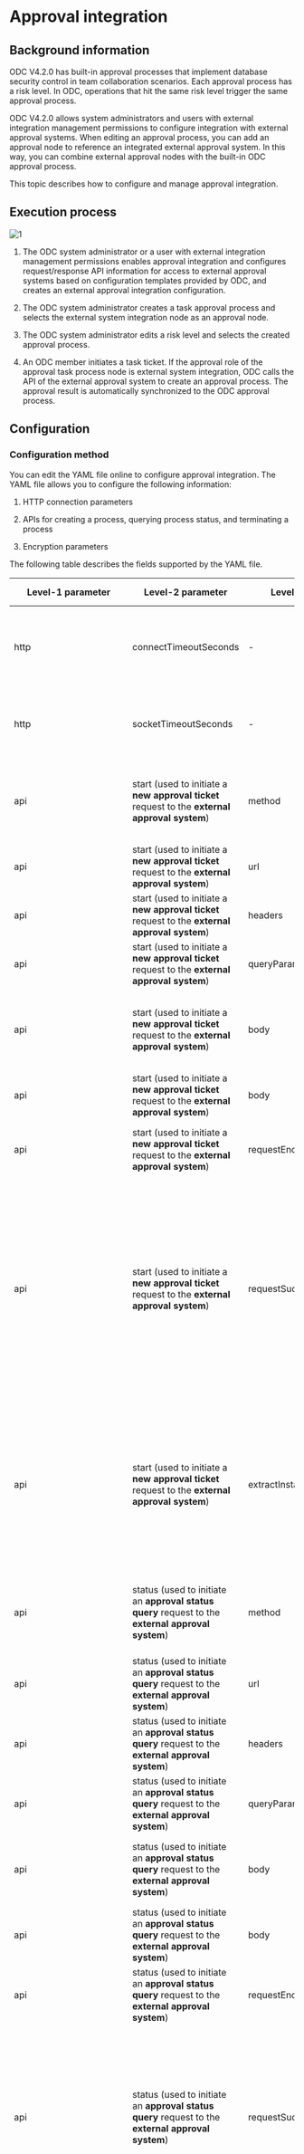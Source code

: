 # Approval integration

## Background information

ODC V4.2.0 has built-in approval processes that implement database security control in team collaboration scenarios. Each approval process has a risk level. In ODC, operations that hit the same risk level trigger the same approval process.

ODC V4.2.0 allows system administrators and users with external integration management permissions to configure integration with external approval systems. When editing an approval process, you can add an approval node to reference an integrated external approval system. In this way, you can combine external approval nodes with the built-in ODC approval process.

This topic describes how to configure and manage approval integration.

## Execution process

![1](https://obbusiness-private.oss-cn-shanghai.aliyuncs.com/doc/img/odc/420/1000.system-integration/200.approval-integration/1EN.png)

1. The ODC system administrator or a user with external integration management permissions enables approval integration and configures request/response API information for access to external approval systems based on configuration templates provided by ODC, and creates an external approval integration configuration.

2. The ODC system administrator creates a task approval process and selects the external system integration node as an approval node.

3. The ODC system administrator edits a risk level and selects the created approval process.

4. An ODC member initiates a task ticket. If the approval role of the approval task process node is external system integration, ODC calls the API of the external approval system to create an approval process. The approval result is automatically synchronized to the ODC approval process.

## Configuration

### Configuration method

You can edit the YAML file online to configure approval integration. The YAML file allows you to configure the following information:

1. HTTP connection parameters

2. APIs for creating a process, querying process status, and terminating a process

3. Encryption parameters

The following table describes the fields supported by the YAML file.

| **Level-1 parameter** | **Level-2 parameter** | **Level-3 parameter** | **Level-4 parameter** | **Type** | **Default value** | **Description**                                                                                                                                                                               |
|------------------------|----------------------------------------------------------|-----------------------------|-----------|-----------------------|----------|-----------------------------------------------------------------------------------------------------------------------------------------------------------------------------------------------|
| http | connectTimeoutSeconds | - | - | Integer | 5 | The connection timeout period of the HTTP request. Unit: seconds.                                                                                                                             |
| http | socketTimeoutSeconds | - | - | Integer | 30 | The socket timeout period of the HTTP request. Unit: seconds.                                                                                                                                 |
| api | start (used to initiate a **new approval ticket** request to the **external approval system**) | method | - | Enum | POST | The HTTP request method. Valid values: GET, POST, PUT, and PATCH.                                                                                                                             |
| api | start (used to initiate a **new approval ticket** request to the **external approval system**) | url | - | String | \<NULL\> | The HTTP request address.                                                                                                                                                                     |
| api | start (used to initiate a **new approval ticket** request to the **external approval system**) | headers | - | Map\<String, String\> | \<NULL\> | The HTTP request header.                                                                                                                                                                      |
| api | start (used to initiate a **new approval ticket** request to the **external approval system**) | queryParameters | - | Map\<String, String\> | \<NULL\> | The HTTP request parameter.                                                                                                                                                                   |
| api | start (used to initiate a **new approval ticket** request to the **external approval system**) | body | type | ENUM | \<NULL\> | The format of the HTTP request body. Valid values: FORM_DATA and RAW.                                                                                                                         |
| api | start (used to initiate a **new approval ticket** request to the **external approval system**) | body | content | Object | \<NULL\> | The content of the HTTP request body.                                                                                                                                                         |
| api | start (used to initiate a **new approval ticket** request to the **external approval system**) | requestEncrypted | - | Boolean | false | Specifies whether the HTTP request body is encrypted.                                                                                                                                         |
| api | start (used to initiate a **new approval ticket** request to the **external approval system**) | requestSuccessExpression | - | String | \<NULL\> | An expression that parses the response body and determines whether a request is successfully executed. The expression conforms to the Spring Expression Language (SPEL) syntax specification. |
| api | start (used to initiate a **new approval ticket** request to the **external approval system**) | extractInstanceIdExpression | - | String | \<NULL\> | An expression that parses the external approval system process ID based on the response body. The expression conforms to the SPEL syntax specification.                                       |
| api | status (used to initiate an **approval status query** request to the **external approval system**) | method | - | Enum | POST | The HTTP request method. Valid values: GET, POST, PUT, and PATCH.                                                                                                                             |
| api | status (used to initiate an **approval status query** request to the **external approval system**) | url | - | String | \<NULL\> | The HTTP request address.                                                                                                                                                                     |
| api | status (used to initiate an **approval status query** request to the **external approval system**) | headers | - | Map\<String, String\> | \<NULL\> | The HTTP request header.                                                                                                                                                                      |
| api | status (used to initiate an **approval status query** request to the **external approval system**) | queryParameters | - | Map\<String, String\> | \<NULL\> | The HTTP request parameter.                                                                                                                                                                   |
| api | status (used to initiate an **approval status query** request to the **external approval system**) | body | type | ENUM | \<NULL\> | The format of the HTTP request body. Valid value: FORM_DATA.                                                                                                                                  |
| api | status (used to initiate an **approval status query** request to the **external approval system**) | body | content | Object | \<NULL\> | The content of the HTTP request body.                                                                                                                                                         |
| api | status (used to initiate an **approval status query** request to the **external approval system**) | requestEncrypted | - | Boolean | false | Specifies whether the HTTP request body is encrypted.                                                                                                                                         |
| api | status (used to initiate an **approval status query** request to the **external approval system**) | requestSuccessExpression | - | String | \<NULL\> | An expression that parses the response body and determines whether a request is successfully executed. The expression conforms to the SPEL syntax specification.                              |
| api | status (used to initiate an **approval status query** request to the **external approval system**) | processPendingExpression | - | String | \<NULL\> | An expression that parses the response body and determines whether the approval ticket is in the pending status. The expression conforms to the SPEL syntax specification.                    |
| api | status (used to initiate an **approval status query** request to the **external approval system**) | processApprovedExpression | - | String | \<NULL\> | An expression that parses the response body and determines whether the approval ticket is in the approved status. The expression conforms to the SPEL syntax specification.                   |
| api | status (used to initiate an **approval status query** request to the **external approval system**) | processRejectedExpression | - | String | \<NULL\> | An expression that parses the response body and determines whether the approval ticket is in the rejected status. The expression conforms to the SPEL syntax specification.                   |
| api | status (used to initiate an **approval status query** request to the **external approval system**) | processTerminatedExpression | - | String | \<NULL\> | An expression that parses the response body and determines whether the approval ticket is in the terminated status. The expression conforms to the SPEL syntax specification.                 |
| api | status (used to initiate an **approval status query** request to the **external approval system**) | responseEncrypted | - | Boolean | false | Specifies whether the HTTP response body is encrypted.                                                                                                                                        |
| api | cancel (used to initiate a **ticket cancel** request to the **external approval system**) | method | - | Enum | POST | The HTTP request method. Valid values: GET, POST, PUT, and PATCH.                                                                                                                             |
| api | cancel (used to initiate a **ticket cancel** request to the **external approval system**) | url | - | String | \<NULL\> | The HTTP request address.                                                                                                                                                                     |
| api | cancel (used to initiate a **ticket cancel** request to the **external approval system**) | headers | - | Map\<String, String\> | \<NULL\> | The HTTP request header.                                                                                                                                                                      |
| api | cancel (used to initiate a **ticket cancel** request to the **external approval system**) | queryParameters | - | Map\<String, String\> | \<NULL\> | The HTTP request parameter.                                                                                                                                                                   |
| api | cancel (used to initiate a **ticket cancel** request to the **external approval system**) | body | type | ENUM | \<NULL\> | The format of the HTTP request body. Valid value: FORM_DATA.                                                                                                                                  |
| api | cancel (used to initiate a **ticket cancel** request to the **external approval system**) | body | content | Object | \<NULL\> | The content of the HTTP request body.                                                                                                                                                         |
| api | cancel (used to initiate a **ticket cancel** request to the **external approval system**) | requestEncrypted | - | Boolean | false | Specifies whether the HTTP request body is encrypted.                                                                                                                                         |
| api | cancel (used to initiate a **ticket cancel** request to the **external approval system**) | requestSuccessExpression | - | String | \<NULL\> | An expression that parses the response body and determines whether a request is successfully executed. The expression conforms to the SPEL syntax specification.                              |
| api | cancel (used to initiate a **ticket cancel** request to the **external approval system**) | responseEncrypted | - | Boolean | false | Specifies whether the HTTP response body is encrypted.                                                                                                                                        |
| approvalTimeoutSeconds | - | - | - | Integer | 86400 | The approval timeout period. Unit: seconds. When the specified period expires, ODC actively terminates the approval instance.                                                                 |
| advanced | hyperlinkExpression | - | - | String | \<NULL\> | An expression that constructs the URL address that redirects the external approval system to view ticket details.                                                                             |

### Configuration template

```yaml
# This is a template for integrating a custom approval system.
# You must fill in all required fields according to the requirements to adapt to your approval system.


# Approval timeout in seconds
# ODC will actively terminate the external process instance if this value is exceeded
approvalTimeoutSeconds: 86400

# HTTP configurations
http:
  # HTTP connection timeout in seconds
  connectTimeoutSeconds: 5
  # HTTP socket timeout in seconds
  socketTimeoutSeconds: 30

# API configurations
api:
  # API configurations used to start a process instance
  start:
    # The request method. Valid values: GET, POST, PUT, and PATCH.
    method: ~
    # Request URI
    url: ~
    # The request header in the <key: value> format.
    headers:
      # Sample of headers
      Content-Type: application/json;charset=UTF-8
      Accept: application/json
    # Request query parameters in the <key: value> format.
    queryParameters: ~
    # Request body
    body:
      # The type of request body. Valid values: FORM_DATA and RAW.
      type: RAW
      # The content of request body in the <String> or <key: value> format. <String> is supported for the RAW type and <key: value> is supported for the FORM_DATA type.
      # Sample of request content in the RAW type
      content: |-
        {
          "userId": "${user.id}",
          "userName": "${user.name}",
          "taskType": "${task.type}",
          "connection": "${connection.name}",
          "tenant": "${connection.tenant}"
        }
    # Mark whether the request body is encrypted
    requestEncrypted: false
    # Expression to judge whether the request is successful based on the response body analysis, using the SPEL syntax
    requestSuccessExpression: '[success] == true'
    # Mark whether the response body is encrypted
    responseEncrypted: false
    # Expression to extract ID of process instance created by the external system based on the response body analysis, using the SPEL syntax
    extractInstanceIdExpression: '[content][processInstanceId]'
  # API configurations used to query the status of a process instance
  # Usage of the parameter with the same name is consistent with that described above
  status:
    method: ~
    url: ~
    headers: ~
    queryParameters: ~
    body:
      type: FORM_DATA
      # Sample of request content in type of FORM_DATA
      content:
        processInstanceId: ${process.instance.id}
        authKey: this-is-an-example
    requestEncrypted: false
    requestSuccessExpression: '[success] == true'
    responseEncrypted: false
    # Expression to judge that the process instance is waiting for approval based on the response body analysis, using the SPEL syntax
    processPendingExpression: '[content][processInstanceStatus] == "RUNNING"'
    # Expression to judge that the process instance is approved based on the response body analysis, using the SPEL syntax
    processApprovedExpression: '[content][outResult] == "APPROVED"'
    # Expression to judge that the process instance is rejected based on the response body analysis, using the SPEL syntax
    processRejectedExpression: '[content][outResult] == "REJECTED"'
    # Expression to judge that the process instance is terminated based on the response body analysis, using the SPEL syntax
    processTerminatedExpression: '[content][processInstanceStatus]=="TERMINATED"'
  # API configurations used to cancel a process instance
  # Usage of the parameter with the same name is consistent with that described above
  cancel:
    method: ~
    url: ~
    headers: ~
    queryParameters: ~
    body:
      type: RAW
      # Sample of request content in the RAW type
      content: |-
        {
          "processInstanceId": "${processInstanceId}"
        }
    requestEncrypted: false
    requestSuccessExpression: '[success] == true'
    responseEncrypted: false

# Advanced parameters
advanced:
  # Expression to build URL for jumping to external system to view ticket details
  hyperlinkExpression: http://localhost:5678/instanceDetails/?procInsId=${process.instance.id}

```

## Prerequisites

You are the system administrator or have the external integration management permissions.


## Create approval integration

1. In the project collaboration window, choose **External Integration** > **Approval Integration** > **Create Approval Integration**.


2. In the **Create Approval Integration** panel, specify the following parameters.


   | Parameter | Description |
   |-------------|--------------|
   | Name | The name of the approval integration configuration.  |
   | Status | Specifies whether to enable the approval integration configuration.  |
   | Settings | Edit the YAML file online to configure approval integration. For more information, see **Configuration**.  |

3. Click **Save**. The approval integration configuration is created.

4. In the approval integration list, you can enable, view, edit, and delete approval integration settings.


5. Edit the approval process and reference the approval integration configuration.


## Manage approval integration

In the approval integration list, click **View**, **Edit**, or **Delete** in the **Actions** column to view, edit, or delete the approval integration configuration.


## References

- [SQL approval integration](3.sql-audit-integration.md)

- [Risk levels, identification rules, and approval processes](../1100.database-change-management/2.risk-level-risk-identification-rules-and-approval-process.md)
